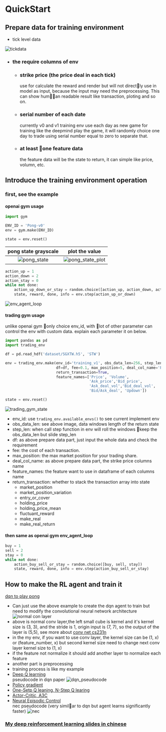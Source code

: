 # QuickStart

## Prepare data for training environment

- tick level data

![tickdata](fig/sgx_tickdata.png)

- ### the require columns of env 
  - ### strike price (the price deal in each tick)</br>
    use for calculate the reward and render but will not directly use in model as input, because the input may need the preprocessing. This can show human readable result like transaction, ploting and so on.
  - ### serial number of each date</br> 
    currently v0 and v1 training env use each day as new game for training like the deepmind play the game, it will randomly choice one day to trade using serial number equal to zero to separate that.
  - ### at least one feature data</br>
    the feature data will be the state to return, it can simple like price, volumn, etc.

## Introduce the training environment operation

### first, see the example
#### openai gym usage
``` python
import gym

ENV_ID = 'Pong-v0'
env = gym.make(ENV_ID)

state = env.reset()
```
pong state grayscale       |  plot the value
:-------------------------:|:-------------------------:
![pong_state](fig/pong.png)| ![pong_state_plot](fig/pong_data_plot.png)

``` python 
action_up = 1
action_down = 2
action_stay = 0
while not done:
    action_up_down_or_stay = random.choice([action_up, action_down, action_stay])
    state, reward, done, info = env.step(action_up_or_down)
```
![env_agent_loop](fig/env_agent_loop-01.png)

#### trading gym usage
unlike openai gym only choice env_id, with lot of other parameter can control the env with custom data. explain each parameter it on below.

``` python
import pandas as pd
import trading_env

df = pd.read_hdf('dataset/SGXTW.h5', 'STW')

env = trading_env.make(env_id='training_v1', obs_data_len=256, step_len=128,
                       df=df, fee=0.1, max_position=5, deal_col_name='Price',
                       return_transaction=True,
                       feature_names=['Price', 'Volume', 
                                      'Ask_price','Bid_price', 
                                      'Ask_deal_vol','Bid_deal_vol',
                                      'Bid/Ask_deal', 'Updown'])

state = env.reset()
```
![trading_gym_state](fig/state-01.png)
- env_id: use `trading_env.available_envs()` to see current implement env
- obs_data_len: see above image, data windows length of the return state
- step_len: when call step function in env will roll the windows keep the obs_data_len but slide step_len
- df: as above prepare data part, just input the whole data and check the requirement
- fee: the cost of each transaction.
- max_position: the max market position for your trading share.
- deal_col_name: as above prepare data part, the strike price columns name
- feature_names: the feature want to use in dataframe of each columns name
- return_transaction: whether to stack the transaction array into state
    - market_position
    - market_position_variation
    - entry_or_cover
    - holding_price
    - holding_price_mean
    - fluctuant_reward
    - make_real
    - make_real_return

#### then same as openai gym env_agent_loop
``` python
buy = 1
sell = 2
stay = 0
while not done:
    action_buy_sell_or_stay = random.choice([buy, sell, stay])
    state, reward, done, info = env.step(action_buy_sell_or_stay)
```

## How to make the RL agent and train it
[dqn to play pong](https://github.com/Yvictor/deep-rl/blob/master/dqn_with_log_summary_nn_saver.ipynb)
- Can just use the above example to create the dqn agent to train but need to modify the convolutional neural network architecture
![normal con layer](fig/cnn_conv.gif)
- above is normal conv layer,the left small cube is kernel and it's kernel size is (3, 3), and the stride is 1, origin input is (7, 7), so the output of the layer is (5,5), see more about [conv net cs231n](http://cs231n.github.io/convolutional-networks/)
- in the my env, if you want to use conv layer, the kernel size can be (1, x) or (feature_number, x) but second kernel size need to change next conv layer kernel size to (1, x)
- if the feature not normalize it should add another layer to normalize each feature
- another part is preprocessing
- training process is like my example 
- [Deep Q learning](https://storage.googleapis.com/deepmind-media/dqn/DQNNaturePaper.pdf) </br>
pseudocode in dqn paper
![dqn_pseudocode](fig/DQN_pseudocode.png)
- [Policy gradient](http://karpathy.github.io/2016/05/31/rl/)
- [One-Setp Q leaning, N-Step Q learing](https://arxiv.org/pdf/1602.01783.pdf)
- [Actor-Critic, A3C](https://arxiv.org/pdf/1602.01783v2.pdf)
- [Neural Episodic Control](https://arxiv.org/pdf/1703.01988.pdf)</br>
nec pseudocode (very similar to dqn but agent learns significantly faster)
![nec](fig/NEC_pseudocode.png) 

### [My deep reinforcement learning slides in chinese](https://yvictor.github.io/slides/DQN.slides.html?transition=convex#/)